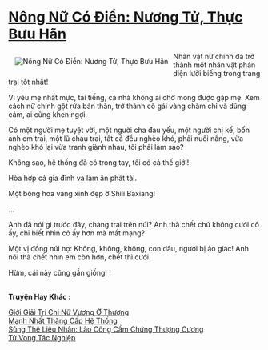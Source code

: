 <a href="https://truyenwiki.net/nong-nu-co-dien-nuong-tu-thuc-buu-han.39299/" title="Nông Nữ Có Điền: Nương Tử, Thực Bưu Hãn"><h1>Nông Nữ Có Điền: Nương Tử, Thực Bưu Hãn</h1></a><div style="display:table"><img align="right" style="float: left; padding: 10px;" src="https://truyenwiki.net/a/img/str/src/39299.jpg" alt="Nông Nữ Có Điền: Nương Tử, Thực Bưu Hãn">Nhân vật nữ chính đã trở thành một nhân vật phản diện lười biếng trong trang trại tốt nhất!<p></p> Vì yêu mẹ nhất mực, tai tiếng, cả nhà không ai chờ mong được gặp mẹ. Xem cách nữ chính gột rửa bản thân, trở thành cô gái vàng chăm chỉ và dũng cảm, ai cũng khen ngợi.<p></p> Có một người mẹ tuyệt vời, một người cha đau yếu, một người chị kế, bốn anh em trai, một lũ cháu trai, tất cả đều nghèo khó, phải nuôi nấng, vừa nghèo khó lại vừa tranh giành nhau, tôi phải làm sao?<p></p> Không sao, hệ thống đã có trong tay, tôi có cả thế giới!<p></p> Hòa hợp cả gia đình và làm ăn phát tài.<p></p> Một bông hoa vàng xinh đẹp ở Shili Baxiang!<p></p> ...<p></p> Anh đã nói gì trước đây, chàng trai trên núi? Anh thà chết chứ không cưới cô ấy, chỉ biết nhìn cô ấy hơn mà mất mạng?<p></p> Một vị đồng núi nọ: Không, không, không, con dâu, ngươi bị ảo giác! Anh nói thà chết nhìn em còn hơn, chết thì cưới.<p></p> Hừm, cái này cũng gần giống! !</div><p><br><b>Truyện Hay Khác :</b></p><a href="https://truyenwiki.net/gioi-giai-tri-chi-nu-vuong-o-thuong.35867/" alt="Giới Giải Trí Chi Nữ Vương Ở Thượng">Giới Giải Trí Chi Nữ Vương Ở Thượng</a><br/><a href="https://github.com/nownovels/wikidich/tree/master/truyenhay/35098" alt="Mạnh Nhất Thăng Cấp Hệ Thống">Mạnh Nhất Thăng Cấp Hệ Thống</a><br/><a href="https://sangtacviet.wordpress.com/2020/10/22/sung-the-lieu-nhan-lao-cong-cam-chung-thuong-cuong/" alt="Sủng Thê Liêu Nhân: Lão Công Cầm Chứng Thượng Cương">Sủng Thê Liêu Nhân: Lão Công Cầm Chứng Thượng Cương</a><br/><a href="https://sangtacviet.wordpress.com/2020/10/22/tu-vong-tac-nghiep/" alt="Tử Vong Tác Nghiệp">Tử Vong Tác Nghiệp</a><br/>